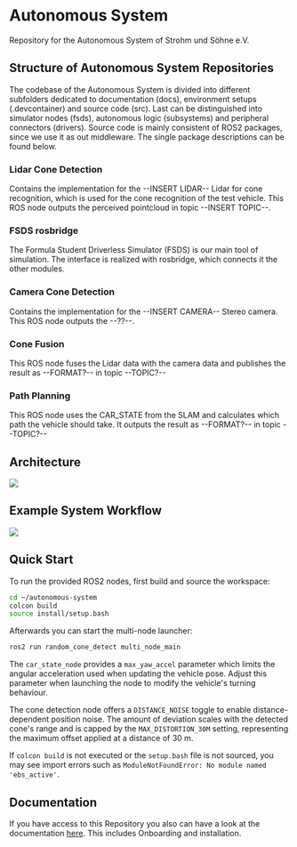 # Autonomous System

Repository for the Autonomous System of Strohm und Söhne e.V.

## Structure of Autonomous System Repositories
The codebase of the Autonomous System is divided into different subfolders dedicated to documentation (docs), environment setups (.devcontainer) and source code (src). Last can be distinguished into simulator nodes (fsds), autonomous logic (subsystems) and peripheral connectors (drivers). Source code is mainly consistent of ROS2 packages, since we use it as out middleware. The single package descriptions can be found below.

### Lidar Cone Detection

Contains the implementation for the --INSERT LIDAR-- Lidar for cone recognition, which is used for the cone recognition of the test vehicle. This ROS node outputs the perceived pointcloud in topic --INSERT TOPIC--.

### FSDS rosbridge

The Formula Student Driverless Simulator (FSDS) is our main tool of simulation. The interface is realized with rosbridge, which connects it the other modules.

### Camera Cone Detection

Contains the implementation for the --INSERT CAMERA-- Stereo camera. This ROS node outputs the --??--.

### Cone Fusion

This ROS node fuses the Lidar data with the camera data and publishes the result as --FORMAT?-- in topic --TOPIC?--

### Path Planning

This ROS node uses the CAR_STATE from the SLAM and calculates which path the vehicle should take. It outputs the result as --FORMAT?-- in topic --TOPIC?--

## Architecture

![](.drawio/architecture.png)

## Example System Workflow

![](.drawio/system_workflow.png)

## Quick Start

To run the provided ROS2 nodes, first build and source the workspace:

```bash
cd ~/autonomous-system
colcon build
source install/setup.bash
```

Afterwards you can start the multi-node launcher:

```bash
ros2 run random_cone_detect multi_node_main
```

The `car_state_node` provides a `max_yaw_accel` parameter which limits the
angular acceleration used when updating the vehicle pose. Adjust this parameter
when launching the node to modify the vehicle's turning behaviour.

The cone detection node offers a `DISTANCE_NOISE` toggle to enable
distance-dependent position noise. The amount of deviation scales with the
detected cone's range and is capped by the `MAX_DISTORTION_30M` setting,
representing the maximum offset applied at a distance of 30&nbsp;m.

If `colcon build` is not executed or the `setup.bash` file is not sourced, you
may see import errors such as ``ModuleNotFoundError: No module named
'ebs_active'``.

## Documentation

If you have access to this Repository you also can have a look at the documentation [here](strohm-und-soehne.gitlab.io/driverless/autonomous-system/). This includes Onboarding and installation.
